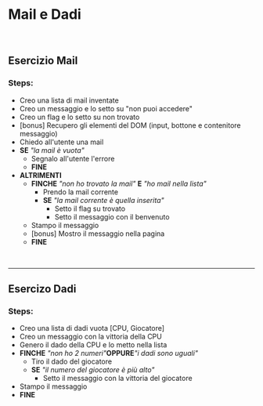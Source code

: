 # Mail e Dadi

<br>

## Esercizio Mail
### Steps:
- Creo una lista di mail inventate
- Creo un messaggio e lo setto su "non puoi accedere"
- Creo un flag e lo setto su non trovato
- [bonus] Recupero gli elementi del DOM (input, bottone e contenitore messaggio)
- Chiedo all'utente una mail
- **SE** _"la mail è vuota"_
    - Segnalo all'utente l'errore
    - **FINE**
- **ALTRIMENTI**
    - **FINCHE** _"non ho trovato la mail"_ **E** _"ho mail nella lista"_
        - Prendo la mail corrente
        - **SE** _"la mail corrente è quella inserita"_
            - Setto il flag su trovato
            - Setto il messaggio con il benvenuto
    - Stampo il messaggio
    - [bonus] Mostro il messaggio nella pagina
    - **FINE**


<br>

---

## Esercizo Dadi
### Steps:
- Creo una lista di dadi vuota [CPU, Giocatore]
- Creo un messaggio con la vittoria della CPU
- Genero il dado della CPU e lo metto nella lista
- **FINCHE** _"non ho 2 numeri"_**OPPURE**_"i dadi sono uguali"_
    - Tiro il dado del giocatore
    - **SE** _"il numero del giocatore è più alto"_
        - Setto il messaggio con la vittoria del giocatore
- Stampo il messaggio
- **FINE**
